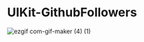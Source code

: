 # UIKit-GithubFollowers

![ezgif com-gif-maker (4) (1)](https://user-images.githubusercontent.com/80425427/130265597-c5717b58-19f0-4628-8559-76e543524267.gif)

